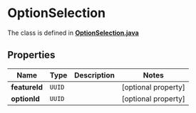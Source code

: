 

# OptionSelection

The class is defined in **[OptionSelection.java](../../src/main/java/com/aixtra/couchcode/model/OptionSelection.java)**

## Properties

Name | Type | Description | Notes
------------ | ------------- | ------------- | -------------
**featureId** | `UUID` |  |  [optional property]
**optionId** | `UUID` |  |  [optional property]




